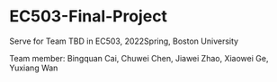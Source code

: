 # EC503-Final-Project
Serve for Team TBD in EC503, 2022Spring, Boston University

Team member: Bingquan Cai, Chuwei Chen, Jiawei Zhao, Xiaowei Ge, Yuxiang Wan
